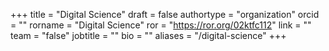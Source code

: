 +++ 
title = "Digital Science" 
draft = false
authortype = "organization"
orcid =  ""
rorname = "Digital Science"
ror = "https://ror.org/02ktfc112"
link = ""
team = "false"
jobtitle = ""
bio = ""
aliases = "/digital-science"
+++ 


